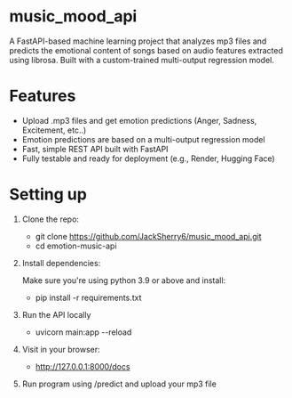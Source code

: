 # music_mood_api
A FastAPI-based machine learning project that analyzes mp3 files and predicts the emotional content of songs based on audio features extracted using librosa. Built with a custom-trained multi-output regression model.

# Features
- Upload .mp3 files and get emotion predictions (Anger, Sadness, Excitement, etc..)
- Emotion predictions are based on a multi-output regression model
- Fast, simple REST API built with FastAPI
- Fully testable and ready for deployment (e.g., Render, Hugging Face)

# Setting up
1. Clone the repo:
   - git clone https://github.com/JackSherry6/music_mood_api.git
   - cd emotion-music-api

2. Install dependencies:
   
   Make sure you're using python 3.9 or above and install:
     - pip install -r requirements.txt

3. Run the API locally

   - uvicorn main:app --reload

4. Visit in your browser:

   - http://127.0.0.1:8000/docs

5. Run program using /predict and upload your mp3 file
